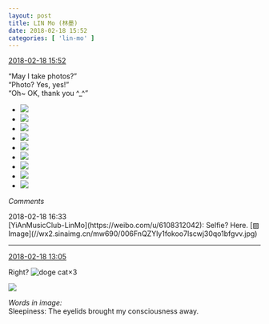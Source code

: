 ```yaml
---
layout: post
title: LIN Mo (林墨)
date: 2018-02-18 15:52
categories: [ 'lin-mo' ]
---
```


<div class="weibo-info">
  <a href="https://weibo.com/6108312042/G3H0TsJkg">2018-02-18 15:52</a>
</div>

“May I take photos?”  
“Photo? Yes, yes!”  
“Oh~ OK, thank you ^_^”

<!-- more -->

<ul class="weibo-pic-list-3">
  <li class="weibo-pic">
    <a href="https://wx2.sinaimg.cn/mw690/006FnQZYly1fokngbkvolj31dc0wwqhq.jpg"><img src="https://wx2.sinaimg.cn/thumb150/006FnQZYly1fokngbkvolj31dc0wwqhq.jpg"/></a>
  </li>
  <li class="weibo-pic">
    <a href="https://wx3.sinaimg.cn/mw690/006FnQZYly1fokng9mn91j31dc0wwk54.jpg"><img src="https://wx3.sinaimg.cn/thumb150/006FnQZYly1fokng9mn91j31dc0wwk54.jpg"/></a>
  </li>
  <li class="weibo-pic">
    <a href="https://wx2.sinaimg.cn/mw690/006FnQZYly1fokngeipk6j31dc0wwqv0.jpg"><img src="https://wx2.sinaimg.cn/thumb150/006FnQZYly1fokngeipk6j31dc0wwqv0.jpg"/></a>
  </li>
  <li class="weibo-pic">
    <a href="https://wx1.sinaimg.cn/mw690/006FnQZYly1foknggdiobj31dc0wwn7x.jpg"><img src="https://wx1.sinaimg.cn/thumb150/006FnQZYly1foknggdiobj31dc0wwn7x.jpg"/></a>
  </li>
  <li class="weibo-pic">
    <a href="https://wx3.sinaimg.cn/mw690/006FnQZYly1foknghxqldj31dc0wwk1y.jpg"><img src="https://wx3.sinaimg.cn/thumb150/006FnQZYly1foknghxqldj31dc0wwk1y.jpg"/></a>
  </li>
  <li class="weibo-pic">
    <a href="https://wx4.sinaimg.cn/mw690/006FnQZYly1fokngjyerbj31dc0wwnak.jpg"><img src="https://wx4.sinaimg.cn/thumb150/006FnQZYly1fokngjyerbj31dc0wwnak.jpg"/></a>
  </li>
  <li class="weibo-pic">
    <a href="https://wx4.sinaimg.cn/mw690/006FnQZYly1foknglj8l9j31dc0wwwrt.jpg"><img src="https://wx4.sinaimg.cn/thumb150/006FnQZYly1foknglj8l9j31dc0wwwrt.jpg"/></a>
  </li>
  <li class="weibo-pic">
    <a href="https://wx3.sinaimg.cn/mw690/006FnQZYly1fokngo07qhj31dc0wwwru.jpg"><img src="https://wx3.sinaimg.cn/thumb150/006FnQZYly1fokngo07qhj31dc0wwwru.jpg"/></a>
  </li>
  <li class="weibo-pic">
    <a href="https://wx4.sinaimg.cn/mw690/006FnQZYly1fokngpy4ofj31dc0wwdvc.jpg"><img src="https://wx4.sinaimg.cn/thumb150/006FnQZYly1fokngpy4ofj31dc0wwdvc.jpg"/></a>
  </li>
</ul>

*Comments*

<div class="weibo-info">2018-02-18 16:33</div>
[YiAnMusicClub-LinMo](https://weibo.com/u/6108312042): Selfie? Here. [▨ Image](//wx2.sinaimg.cn/mw690/006FnQZYly1fokoo7lscwj30qo1bfgvv.jpg)

---

<div class="weibo-info">
  <a href="https://weibo.com/6108312042/G3FVadA8k">2018-02-18 13:05</a>
</div>

Right? ![doge cat](https://img.t.sinajs.cn/t4/appstyle/expression/ext/normal/4a/mm_org.gif)×3

<a href="https://wx3.sinaimg.cn/mw690/006FnQZYly1fokio1c9n1j30yi1pcq8b.jpg">
  <img class="weibo-pic-preview" src="https://wx3.sinaimg.cn/orj360/006FnQZYly1fokio1c9n1j30yi1pcq8b.jpg" />
</a>

*Words in image:*  
Sleepiness: The eyelids brought my consciousness away.
